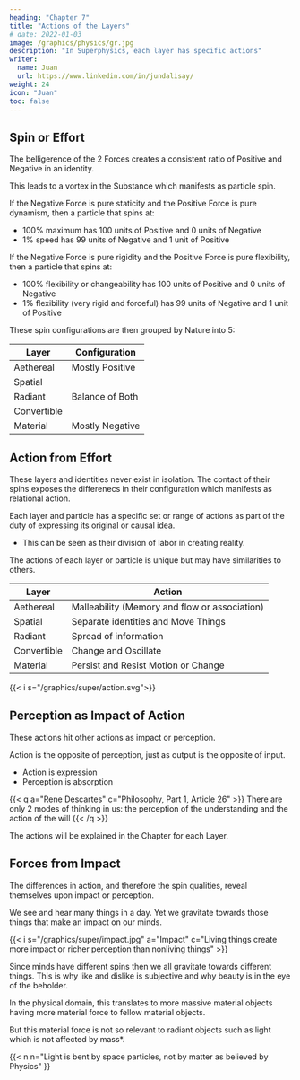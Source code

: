 ```yaml
---
heading: "Chapter 7"
title: "Actions of the Layers"
# date: 2022-01-03
image: /graphics/physics/gr.jpg
description: "In Superphysics, each layer has specific actions"
writer:
  name: Juan
  url: https://www.linkedin.com/in/jundalisay/
weight: 24
icon: "Juan"
toc: false
---
```



## Spin or Effort

The belligerence of the 2 Forces creates a consistent ratio of Positive and Negative in an identity. 

This leads to a vortex in the Substance which manifests as particle spin.

If the Negative Force is pure staticity and the Positive Force is pure dynamism, then a particle that spins at:
- 100% maximum has 100 units of Positive and 0 units of Negative
- 1% speed has 99 units of Negative and 1 unit of Positive   

If the Negative Force is pure rigidity and the Positive Force is pure flexibility, then a particle that spins at:
- 100% flexibility or changeability has 100 units of Positive and 0 units of Negative
- 1% flexibility (very rigid and forceful) has 99 units of Negative and 1 unit of Positive   

These spin configurations are then grouped by Nature into 5:

Layer | Configuration
--- | ---
Aethereal | Mostly Positive
Spatial |
Radiant | Balance of Both
Convertible |
Material | Mostly Negative



## Action from Effort

These layers and identities never exist in isolation. The contact of their spins exposes the differenecs in their configuration which manifests as relational action. 

Each layer and particle has a specific set or range of actions as part of the duty of expressing its original or causal idea. 
- This can be seen as their division of labor in creating reality. 

The actions of each layer or particle is unique but may have similarities to others.

Layer | Action
--- | ---
Aethereal | Malleability (Memory and flow or association)
Spatial | Separate identities and Move Things
Radiant | Spread of information
Convertible | Change and Oscillate
Material | Persist and Resist Motion or Change



{{< i s="/graphics/super/action.svg">}}

## Perception as Impact of Action

These actions hit other actions as impact or perception. 

Action is the opposite of perception, just as output is the opposite of input. 
- Action is expression
- Perception is absorption

{{< q a="Rene Descartes" c="Philosophy, Part 1, Article 26" >}}
There are only 2 modes of thinking in us: the perception of the understanding and the action of the will
{{< /q >}}


<!-- Layer | Actions
--- | ---
Aether | , expansion, attraction/repulsion
Spatial | splitting and isolation of perceptions, force
Radiant | ionformation-carrier, spread (invariance), entanglement, motion (straight-line, bouncing, bending, stopping or polarization)
Convertible | change, instability
Material | stability, contraction -->

The actions will be explained in the Chapter for each Layer.


## Forces from Impact

The differences in action, and therefore the spin qualities, reveal themselves upon impact or perception. 

We see and hear many things in a day. Yet we gravitate towards those things that make an impact on our minds. 

{{< i s="/graphics/super/impact.jpg" a="Impact" c="Living things create more impact or richer perception than nonliving things" >}}

Since minds have different spins then we all gravitate towards different things. This is why like and dislike is subjective and why beauty is in the eye of the beholder.  

In the physical domain, this translates to more massive material objects having more material force to fellow material objects. 

But this material force is not so relevant to radiant objects such as light which is not affected by mass*. 

{{< n n="Light is bent by space particles, not by matter as believed by Physics" }}
